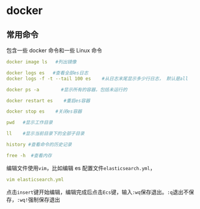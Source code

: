 # docker

## 常用命令

包含一些 docker 命令和一些 Linux 命令

```yml
docker image ls   #列出镜像

docker logs es   #查看全部es日志
docker logs -f -t --tail 100 es    #从日志末尾显示多少行日志， 默认是all

docker ps -a        #显示所有的容器，包括未运行的

docker restart es    #重启es容器

docker stop es    #关闭es容器

pwd   #显示工作目录

ll    #显示当前目录下的全部子目录

history #查看命令的历史记录

free -h  #查看内存

```

编辑文件使用`vim`，比如编辑 es 配置文件`elasticsearch.yml`，

```yml
vim elasticsearch.yml
```

点击`insert`键开始编辑，编辑完成后点击`Ecs`键，输入`:wq`保存退出。`:q`退出不保存，`:wq!`强制保存退出
